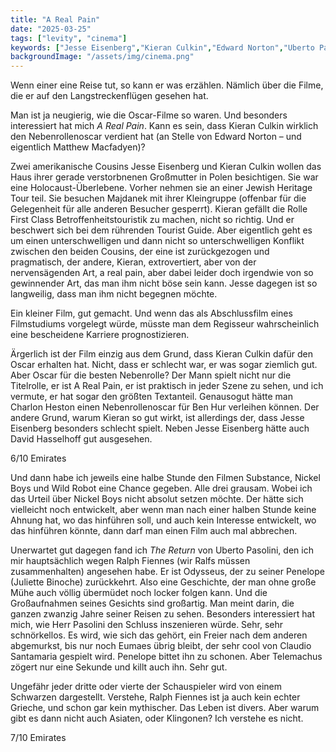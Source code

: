 ```yaml
---
title: "A Real Pain"
date: "2025-03-25"
tags: ["levity", "cinema"]
keywords: ["Jesse Eisenberg","Kieran Culkin","Edward Norton","Uberto Pasolini","Ralph Fiennes","Juliette Binoche","Claudio Santamaria"]
backgroundImage: "/assets/img/cinema.png"
---
```

Wenn einer eine Reise tut, so kann er was erzählen. Nämlich über die Filme, die er auf den Langstreckenflügen gesehen hat.

Man ist ja neugierig, wie die Oscar-Filme so waren. Und besonders interessiert hat mich *A Real Pain*. Kann es sein, dass Kieran Culkin wirklich den Nebenrollenoscar verdient hat (an Stelle von Edward Norton – und eigentlich Matthew Macfadyen)?

Zwei amerikanische Cousins Jesse Eisenberg und Kieran Culkin wollen das Haus ihrer gerade verstorbnenen Großmutter in Polen besichtigen. Sie war eine Holocaust-Überlebene. Vorher nehmen sie an einer Jewish Heritage Tour teil. Sie besuchen Majdanek mit ihrer Kleingruppe (offenbar für die Gelegenheit für alle anderen Besucher gesperrt). Kieran gefällt die Rolle First Class Betroffenheitstouristik zu machen, nicht so richtig. Und er beschwert sich bei dem rührenden Tourist Guide. Aber eigentlich geht es um einen unterschwelligen und dann nicht so unterschwelligen Konflikt zwischen den beiden Cousins, der eine ist zurückgezogen und pragmatisch, der andere, Kieran, extrovertiert, aber von der nervensägenden Art, a real pain, aber dabei leider doch irgendwie von so gewinnender Art, das man ihm nicht böse sein kann. Jesse dagegen ist so langweilig, dass man ihm nicht begegnen möchte. 

Ein kleiner Film, gut gemacht. Und wenn das als Abschlussfilm eines Filmstudiums vorgelegt würde, müsste man dem Regisseur wahrscheinlich eine bescheidene Karriere prognostizieren.

Ärgerlich ist der Film einzig aus dem Grund, dass Kieran Culkin dafür den Oscar erhalten hat. Nicht, dass er schlecht war, er was sogar ziemlich gut. Aber Oscar für die besten Nebenrolle? Der Mann spielt nicht nur die Titelrolle, er ist A Real Pain, er ist praktisch in jeder Szene zu sehen, und ich vermute, er hat sogar den größten Textanteil. Genausogut hätte man Charlon Heston einen  Nebenrollenoscar für Ben Hur verleihen können. Der andere Grund, warum Kieran so gut wirkt, ist allerdings der, dass Jesse Eisenberg besonders schlecht spielt. Neben Jesse Eisenberg hätte auch David Hasselhoff gut ausgesehen.

6/10 Emirates

Und dann habe ich jeweils eine halbe Stunde den Filmen Substance, Nickel Boys und Wild Robot eine Chance gegeben. Alle drei grausam. Wobei ich das Urteil über Nickel Boys nicht absolut setzen möchte. Der hätte sich vielleicht noch entwickelt, aber wenn man nach einer halben Stunde keine Ahnung hat, wo das hinführen soll, und auch kein Interesse entwickelt, wo das hinführen könnte, dann darf man einen Film auch mal abbrechen.

Unerwartet gut dagegen fand ich *The Return* von Uberto Pasolini, den ich mir hauptsächlich wegen Ralph Fiennes (wir Ralfs müssen zusammenhalten) angesehen habe. Er ist Odysseus, der zu seiner Penelope (Juliette Binoche) zurückkehrt. Also eine Geschichte, der man ohne große Mühe auch völlig übermüdet noch locker folgen kann. Und die Großaufnahmen seines Gesichts sind großartig. Man meint darin, die ganzen zwanzig Jahre seiner Reisen zu sehen. Besonders interessiert hat mich, wie Herr Pasolini den Schluss inszenieren würde. Sehr, sehr schnörkellos. Es wird, wie sich das gehört, ein Freier nach dem anderen abgemurkst, bis nur noch Eumaes übrig bleibt, der sehr cool von Claudio Santamaria gespielt wird. Penelope bittet ihn zu schonen. Aber Telemachus zögert nur eine Sekunde und killt auch ihn. Sehr gut. 

Ungefähr jeder dritte oder vierte der Schauspieler wird von einem Schwarzen dargestellt. Verstehe, Ralph Fiennes ist ja auch kein echter Grieche, und schon gar kein mythischer. Das Leben ist divers. Aber warum gibt es dann nicht auch Asiaten, oder Klingonen? Ich verstehe es nicht.

7/10  Emirates